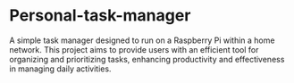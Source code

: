 # Personal-task-manager
A simple task manager designed to run on a Raspberry Pi within a home network. This project aims to provide users with an efficient tool for organizing and prioritizing tasks, enhancing productivity and effectiveness in managing daily activities.
